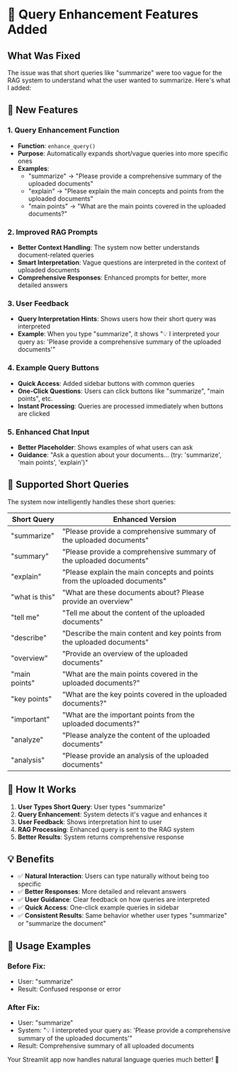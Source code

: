 # 🎯 Query Enhancement Features Added

## What Was Fixed

The issue was that short queries like "summarize" were too vague for the RAG system to understand what the user wanted to summarize. Here's what I added:

## 🔧 New Features

### 1. Query Enhancement Function
- **Function**: `enhance_query()`
- **Purpose**: Automatically expands short/vague queries into more specific ones
- **Examples**:
  - "summarize" → "Please provide a comprehensive summary of the uploaded documents"
  - "explain" → "Please explain the main concepts and points from the uploaded documents"
  - "main points" → "What are the main points covered in the uploaded documents?"

### 2. Improved RAG Prompts
- **Better Context Handling**: The system now better understands document-related queries
- **Smart Interpretation**: Vague questions are interpreted in the context of uploaded documents
- **Comprehensive Responses**: Enhanced prompts for better, more detailed answers

### 3. User Feedback
- **Query Interpretation Hints**: Shows users how their short query was interpreted
- **Example**: When you type "summarize", it shows "💡 I interpreted your query as: 'Please provide a comprehensive summary of the uploaded documents'"

### 4. Example Query Buttons
- **Quick Access**: Added sidebar buttons with common queries
- **One-Click Questions**: Users can click buttons like "summarize", "main points", etc.
- **Instant Processing**: Queries are processed immediately when buttons are clicked

### 5. Enhanced Chat Input
- **Better Placeholder**: Shows examples of what users can ask
- **Guidance**: "Ask a question about your documents... (try: 'summarize', 'main points', 'explain')"

## 🎯 Supported Short Queries

The system now intelligently handles these short queries:

| Short Query | Enhanced Version |
|-------------|------------------|
| "summarize" | "Please provide a comprehensive summary of the uploaded documents" |
| "summary" | "Please provide a comprehensive summary of the uploaded documents" |
| "explain" | "Please explain the main concepts and points from the uploaded documents" |
| "what is this" | "What are these documents about? Please provide an overview" |
| "tell me" | "Tell me about the content of the uploaded documents" |
| "describe" | "Describe the main content and key points from the uploaded documents" |
| "overview" | "Provide an overview of the uploaded documents" |
| "main points" | "What are the main points covered in the uploaded documents?" |
| "key points" | "What are the key points covered in the uploaded documents?" |
| "important" | "What are the important points from the uploaded documents?" |
| "analyze" | "Please analyze the content of the uploaded documents" |
| "analysis" | "Please provide an analysis of the uploaded documents" |

## 🚀 How It Works

1. **User Types Short Query**: User types "summarize"
2. **Query Enhancement**: System detects it's vague and enhances it
3. **User Feedback**: Shows interpretation hint to user
4. **RAG Processing**: Enhanced query is sent to the RAG system
5. **Better Results**: System returns comprehensive response

## 💡 Benefits

- ✅ **Natural Interaction**: Users can type naturally without being too specific
- ✅ **Better Responses**: More detailed and relevant answers
- ✅ **User Guidance**: Clear feedback on how queries are interpreted
- ✅ **Quick Access**: One-click example queries in sidebar
- ✅ **Consistent Results**: Same behavior whether user types "summarize" or "summarize the document"

## 🔄 Usage Examples

### Before Fix:
- User: "summarize" 
- Result: Confused response or error

### After Fix:
- User: "summarize"
- System: "💡 I interpreted your query as: 'Please provide a comprehensive summary of the uploaded documents'"
- Result: Comprehensive summary of all uploaded documents

Your Streamlit app now handles natural language queries much better! 🎉
